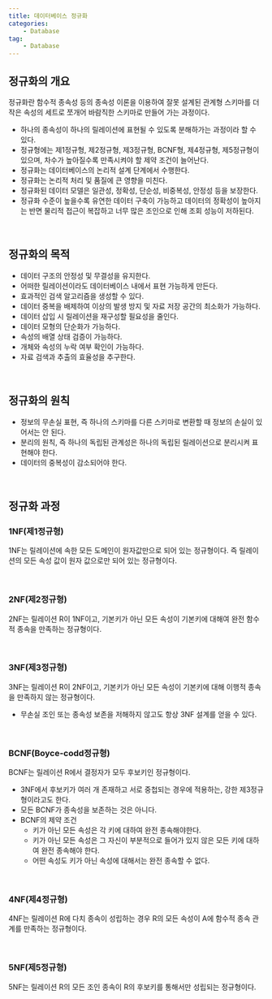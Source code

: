 ```yaml
---
title: 데이터베이스 정규화
categories:
    - Database
tag:
    - Database
---
```


## 정규화의 개요
정규화란 함수적 종속성 등의 종속성 이론을 이용하여 잘못 설계된 관계형 스키마를 더 작은 속성의 세트로 쪼개어 바람직한 스키마로 만들어 가는 과정이다.
- 하나의 종속성이 하나의 릴레이션에 표현될 수 있도록 분해하가는 과정이라 할 수 있다.
- 정규형에는 제1정규형, 제2정규형, 제3정규형, BCNF형, 제4정규형, 제5정규형이 있으며, 차수가 높아질수록 만족시켜야 할 제약 조건이 늘어난다.
- 정규화는 데이터베이스의 논리적 설계 단계에서 수행한다.
- 정규화는 논리적 처리 및 품질에 큰 영향을 미친다.
- 정규화된 데이터 모델은 일관성, 정확성, 단순성, 비중복성, 안정성 등을 보장한다.
- 정규화 수준이 높을수록 유연한 데이터 구축이 가능하고 데이터의 정확성이 높아지는 반면 물리적 접근이 복잡하고 너무 많은 조인으로 인해 조회 성능이 저하된다.

<br>

## 정규화의 목적
- 데이터 구조의 안정성 및 무결성을 유지한다.
- 어떠한 릴레이션이라도 데이터베이스 내에서 표현 가능하게 만든다.
- 효과적인 검색 알고리즘을 생성할 수 있다.
- 데이터 중복을 배제하여 이상의 발생 방지 및 자료 저장 공간의 최소화가 가능하다.
- 데이터 삽입 시 릴레이션을 재구성할 필요성을 줄인다.
- 데이터 모형의 단순화가 가능하다.
- 속성의 배열 상태 검증이 가능하다.
- 개체와 속성의 누락 여부 확인이 가능하다.
- 자료 검색과 추출의 효율성을 추구한다.

<br>

## 정규화의 원칙
- 정보의 무손실 표현, 즉 하나의 스키마를 다른 스키마로 변환할 때 정보의 손실이 있어서는 안 된다.
-  분리의 원칙, 즉 하나의 독립된 관계성은 하나의 독립된 릴레이션으로 분리시켜 표현해야 한다.
-  데이터의 중복성이 감소되어야 한다.

<br>

## 정규화 과정
### 1NF(제1정규형)
1NF는 릴레이션에 속한 모든 도메인이 원자값만으로 되어 있는 정규형이다. 즉 릴레이션의 모든 속성 값이 원자 값으로만 되어 있는 정규형이다.

<br>

### 2NF(제2정규형)
2NF는 릴레이션 R이 1NF이고, 기본키가 아닌 모든 속성이 기본키에 대해여 완전 함수적 종속을 만족하는 정규형이다.

<br>

### 3NF(제3정규형)
3NF는 릴레이션 R이 2NF이고, 기본키가 아닌 모든 속성이 기본키에 대해 이행적 종속을 만족하지 않는 정규형이다.
- 무손실 조인 또는 종속성 보존을 저해하지 않고도 항상 3NF 설계를 얻을 수 있다.
  
<br>

### BCNF(Boyce-codd정규형)
BCNF는 릴레이션 R에서 결정자가 모두 후보키인 정규형이다.
- 3NF에서 후보키가 여러 개 존재하고 서로 중첩되는 경우에 적용하는, 강한 제3정규형이라고도 한다.
- 모든 BCNF가 종속성을 보존하는 것은 아니다.
- BCNF의 제약 조건
  - 키가 아닌 모든 속성은 각 키에 대하여 완전 종속해야한다.
  - 키가 아닌 모든 속성은 그 자신이 부분적으로 들어가 있지 않은 모든 키에 대하여 완전 종속해야 한다.
  - 어떤 속성도 키가 아닌 속성에 대해서는 완전 종속할 수 없다.
  
<br>

### 4NF(제4정규형)
4NF는 릴레이션 R에 다치 종속이 성립하는 경우 R의 모든 속성이 A에 함수적 종속 관계를 만족하는 정규형이다.

<br>

### 5NF(제5정규형)
5NF는 릴레이션 R의 모든 조인 종속이 R의 후보키를 통해서만 성립되는 정규형이다.